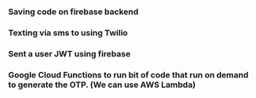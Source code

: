 ### Saving code on firebase backend
### Texting via sms to using Twilio
### Sent a user JWT using firebase
### Google Cloud Functions to run bit of code that run on demand to generate the OTP. (We can use AWS Lambda)